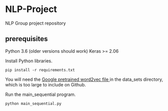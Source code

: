 # NLP-Project
NLP Group project repository

## prerequisites
Python 3.6 (older versions should work)
Keras >= 2.06

Install Python libraries.

    pip install -r requirements.txt

You will need the [Google pretrained word2vec file ](https://drive.google.com/file/d/0B7XkCwpI5KDYNlNUTTlSS21pQmM/edit "Download") in the data_sets directory, which is too large to include on Github.

Run the main_sequential program.

    python main_sequential.py

